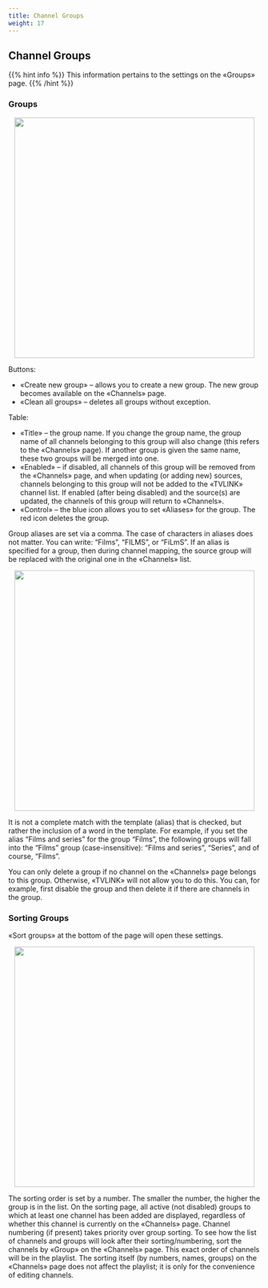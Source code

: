 ```yaml
---
title: Channel Groups
weight: 17
---
```


## Channel Groups

{{% hint info %}}
This information pertains to the settings on the «Groups» page.
{{% /hint %}}

### Groups

<p align="center">
  <a href="/tvlink/groups/01.png"><img src="/tvlink/groups/01.png" width="480"/></a>
</p>

Buttons:

+ «Create new group» – allows you to create a new group. The new group becomes available on the «Channels» page.
+ «Clean all groups» – deletes all groups without exception.

Table:

+ «Title» – the group name. If you change the group name, the group name of all channels belonging to this group will also change (this refers to the «Channels» page).
If another group is given the same name, these two groups will be merged into one.
+ «Enabled» – if disabled, all channels of this group will be removed from the «Channels» page, and when updating (or adding new) sources,
channels belonging to this group will not be added to the «TVLINK» channel list. If enabled (after being disabled) and the source(s) are updated, the channels of this group will return to «Channels».
+ «Control» – the blue icon allows you to set «Aliases» for the group. The red icon deletes the group.

Group aliases are set via a comma. The case of characters in aliases does not matter. You can write: “Films”, “FILMS”, or “FiLmS”.
If an alias is specified for a group, then during channel mapping, the source group will be replaced with the original one in the «Channels» list.

<p align="center">
  <a href="/tvlink/groups/02.png"><img src="/tvlink/groups/02.png" width="480"/></a>
</p>

It is not a complete match with the template (alias) that is checked, but rather the inclusion of a word in the template.
For example, if you set the alias “Films and series” for the group “Films”, the following groups will fall into the “Films” group (case-insensitive): “Films and series”, “Series”, and of course, “Films”.

You can only delete a group if no channel on the «Channels» page belongs to this group.
Otherwise, «TVLINK» will not allow you to do this. You can, for example, first disable the group and then delete it if there are channels in the group.

### Sorting Groups

«Sort groups» at the bottom of the page will open these settings.

<p align="center">
  <a href="/tvlink/groups/03.png"><img src="/tvlink/groups/03.png" width="480"/></a>
</p>

The sorting order is set by a number. The smaller the number, the higher the group is in the list.
On the sorting page, all active (not disabled) groups to which at least one channel has been added are displayed, regardless of whether this channel is currently on the «Channels» page.
Channel numbering (if present) takes priority over group sorting. To see how the list of channels and groups will look after their sorting/numbering, sort the channels by «Group» on the «Channels» page.
This exact order of channels will be in the playlist. The sorting itself (by numbers, names, groups) on the «Channels» page does not affect the playlist; it is only for the convenience of editing channels.
